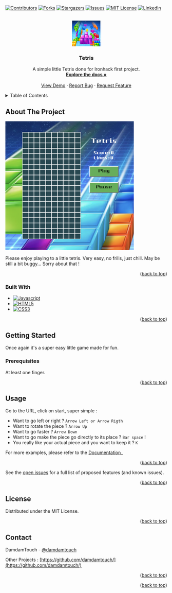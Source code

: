 <!-- Improved compatibility of back to top link: See: https://github.com/othneildrew/Best-README-Template/pull/73 -->

<a name="readme-top"></a>

<!--
*** Thanks for checking out the Best-README-Template. If you have a suggestion
*** that would make this better, please fork the repo and create a pull request
*** or simply open an issue with the tag "enhancement".
*** Don't forget to give the project a star!
*** Thanks again! Now go create something AMAZING! :D
-->

<!-- PROJECT SHIELDS -->
<!--
*** I'm using markdown "reference style" links for readability.
*** Reference links are enclosed in brackets [ ] instead of parentheses ( ).
*** See the bottom of this document for the declaration of the reference variables
*** for contributors-url, forks-url, etc. This is an optional, concise syntax you may use.
*** https://www.markdownguide.org/basic-syntax/#reference-style-links
-->

[![Contributors][contributors-shield]][contributors-url]
[![Forks][forks-shield]][forks-url]
[![Stargazers][stars-shield]][stars-url]
[![Issues][issues-shield]][issues-url]
[![MIT License][license-shield]][license-url]
[![LinkedIn][linkedin-shield]][linkedin-url]

<!-- PROJECT LOGO -->
<br />
<div align="center">
  <a href="https://github.com/damdamtouch/ironhack-project1">
    <img src="https://raw.githubusercontent.com/damdamtouch/ironhack-project1/main/media/background.jpg" alt="Logo" width="88" height="80">
  </a>

<h3 align="center">Tetris</h3>

  <p align="center">
    A simple little Tetris done for Ironhack first project.
    <br />
    <a href="https://github.com/damdamtouch/ironhack-project1"><strong>Explore the docs »</strong></a>
    <br />
    <br />
    <a href="https://damdamtouch.github.io/ironhack-project1/">View Demo</a>
    ·
    <a href="https://github.com/damdamtouch/ironhack-project1/issues">Report Bug</a>
    ·
    <a href="https://github.com/damdamtouch/ironhack-project1/issues">Request Feature</a>
  </p>
</div>

<!-- TABLE OF CONTENTS -->
<details>
  <summary>Table of Contents</summary>
  <ol>
    <li>
      <a href="#about-the-project">About The Project</a>
      <ul>
        <li><a href="#built-with">Built With</a></li>
      </ul>
    </li>
    <li><a href="#usage">Usage</a></li>
    <li><a href="#license">License</a></li>
    <li><a href="#contact">Contact</a></li>
  </ol>
</details>

<!-- ABOUT THE PROJECT -->

## About The Project

  <a href="https://damdamtouch.github.io/ironhack-project1/">
    <img src="https://raw.githubusercontent.com/damdamtouch/ironhack-project1/main/media/thegame.png" alt="screen" width="400" height="400">
  </a>

Please enjoy playing to a little tetris. Very easy, no frills, just chill. May be still a bit buggy... Sorry about that !

<p align="right">(<a href="#readme-top">back to top</a>)</p>

### Built With

<!--
- [![Next][Next.js]][Next-url]
- [![React][React.js]][React-url]
- [![Vue][Vue.js]][Vue-url]
- [![Angular][Angular.io]][Angular-url]
- [![Svelte][Svelte.dev]][Svelte-url]
- [![Laravel][Laravel.com]][Laravel-url]
- [![Bootstrap][Bootstrap.com]][Bootstrap-url]
- [![JQuery][JQuery.com]][JQuery-url]
-->

- [![Javascript][javascript.com]][javascript-url]
- [![HTML5][html5]][html5-url]
- [![CSS3][css3]][css3]

<p align="right">(<a href="#readme-top">back to top</a>)</p>

<!-- GETTING STARTED -->

## Getting Started

Once again it's a super easy little game made for fun.

### Prerequisites

At least one finger.

<p align="right">(<a href="#readme-top">back to top</a>)</p>

<!-- USAGE EXAMPLES -->

## Usage

Go to the URL, click on start, super simple :

- Want to go left or right ? `Arrow Left or Arrow Rigth`
- Want to rotate the piece ? `Arrow Up`
- Want to go faster ? `Arrow Down`
- Want to go make the piece go directly to its place ? `Bar space` !
- You really like your actual piece and you want to keep it ? `K`

For more examples, please refer to the [Documentation](https://github.com/damdamtouch/ironhack-project1/wiki)\_

<p align="right">(<a href="#readme-top">back to top</a>)</p>

See the [open issues](https://github.com/damdamtouch/ironhack-project1/issues) for a full list of proposed features (and known issues).

<p align="right">(<a href="#readme-top">back to top</a>)</p>

<!-- LICENSE -->

## License

Distributed under the MIT License.

<p align="right">(<a href="#readme-top">back to top</a>)</p>

<!-- CONTACT -->

## Contact

DamdamTouch - [@damdamtouch](https://twitter.com/damdamtouch)

Other Projects : [https://github.com/damdamtouch/](https://github.com/damdamtouch/)

<p align="right">(<a href="#readme-top">back to top</a>)</p>

<p align="right">(<a href="#readme-top">back to top</a>)</p>

<!-- MARKDOWN LINKS & IMAGES -->
<!-- https://www.markdownguide.org/basic-syntax/#reference-style-links -->

[contributors-shield]: https://img.shields.io/github/contributors/damdamtouch/ironhack-project1.svg?style=for-the-badge
[contributors-url]: https://github.com/damdamtouch/ironhack-project1/graphs/contributors
[forks-shield]: https://img.shields.io/github/forks/damdamtouch/ironhack-project1.svg?style=for-the-badge
[forks-url]: https://github.com/damdamtouch/ironhack-project1/network/members
[stars-shield]: https://img.shields.io/github/stars/damdamtouch/ironhack-project1.svg?style=for-the-badge
[stars-url]: https://github.com/damdamtouch/ironhack-project1/stargazers
[issues-shield]: https://img.shields.io/github/issues/damdamtouch/ironhack-project1.svg?style=for-the-badge
[issues-url]: https://github.com/damdamtouch/ironhack-project1/issues
[license-shield]: https://img.shields.io/github/license/damdamtouch/ironhack-project1.svg?style=for-the-badge
[license-url]: https://github.com/damdamtouch/ironhack-project1/blob/master/LICENSE.txt
[linkedin-shield]: https://img.shields.io/badge/-LinkedIn-black.svg?style=for-the-badge&logo=linkedin&colorB=555
[linkedin-url]: https://linkedin.com/in/damien-audrezet
[product-screenshot]: images/screenshot.png
[Next.js]: https://img.shields.io/badge/next.js-000000?style=for-the-badge&logo=nextdotjs&logoColor=white
[Next-url]: https://nextjs.org/
[React.js]: https://img.shields.io/badge/React-20232A?style=for-the-badge&logo=react&logoColor=61DAFB
[React-url]: https://reactjs.org/
[Vue.js]: https://img.shields.io/badge/Vue.js-35495E?style=for-the-badge&logo=vuedotjs&logoColor=4FC08D
[Vue-url]: https://vuejs.org/
[Angular.io]: https://img.shields.io/badge/Angular-DD0031?style=for-the-badge&logo=angular&logoColor=white
[Angular-url]: https://angular.io/
[Svelte.dev]: https://img.shields.io/badge/Svelte-4A4A55?style=for-the-badge&logo=svelte&logoColor=FF3E00
[Svelte-url]: https://svelte.dev/
[Laravel.com]: https://img.shields.io/badge/Laravel-FF2D20?style=for-the-badge&logo=laravel&logoColor=white
[Laravel-url]: https://laravel.com
[Bootstrap.com]: https://img.shields.io/badge/Bootstrap-563D7C?style=for-the-badge&logo=bootstrap&logoColor=white
[Bootstrap-url]: https://getbootstrap.com
[JQuery.com]: https://img.shields.io/badge/jQuery-0769AD?style=for-the-badge&logo=jquery&logoColor=white
[JQuery-url]: https://jquery.com
[javascript.com]: https://img.shields.io/badge/JavaScript-323330?style=for-the-badge&logo=javascript&logoColor=F7DF1E
[javascript-url]: https://developer.mozilla.org/en-US/docs/Web/JavaScript
[HTML5]: https://img.shields.io/badge/HTML5-E34F26?style=for-the-badge&logo=html5&logoColor=white
[html5-url]: https://developer.mozilla.org/en-US/docs/Web/JavaScript
[css3]: https://img.shields.io/badge/CSS3-1572B6?style=for-the-badge&logo=css3&logoColor=white
[css-url]: https://developer.mozilla.org/en-US/docs/Web/JavaScript
